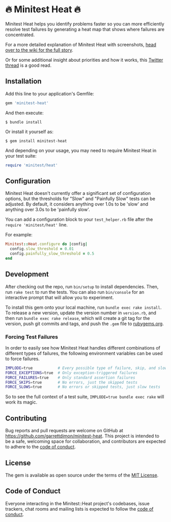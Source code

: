 # 🔥 Minitest Heat 🔥
Minitest Heat helps you identify problems faster so you can more efficiently resolve test failures by generating a heat map that shows where failures are concentrated.

For a more detailed explanation of Minitest Heat with screenshots, [head over to the wiki for the full story](https://github.com/garrettdimon/minitest-heat/wiki).

Or for some additional insight about priorities and how it works, this [Twitter thread](https://twitter.com/garrettdimon/status/1432703746526560266) is a good read.

## Installation
Add this line to your application's Gemfile:

```ruby
gem 'minitest-heat'
```

And then execute:

    $ bundle install

Or install it yourself as:

    $ gem install minitest-heat

And depending on your usage, you may need to require Minitest Heat in your test suite:

```ruby
require 'minitest/heat'
```

## Configuration
Minitest Heat doesn't currently offer a significant set of configuration options, but the thresholds for "Slow" and "Painfully Slow" tests can be adjusted. By default, it considers anything over 1.0s to be 'slow' and anything over 3.0s to be 'painfully slow'.

You can add a configuration block to your `test_helper.rb` file after the `require 'minitest/heat'` line.

For example:

```ruby
Minitest::Heat.configure do |config|
  config.slow_threshold = 0.01
  config.painfully_slow_threshold = 0.5
end
```

## Development
After checking out the repo, run `bin/setup` to install dependencies. Then, run `rake test` to run the tests. You can also run `bin/console` for an interactive prompt that will allow you to experiment.

To install this gem onto your local machine, run `bundle exec rake install`. To release a new version, update the version number in `version.rb`, and then run `bundle exec rake release`, which will create a git tag for the version, push git commits and tags, and push the `.gem` file to [rubygems.org](https://rubygems.org).

### Forcing Test Failures
In order to easily see how Minitest Heat handles different combinations of different types of failures, the following environment variables can be used to force failures.

```bash
IMPLODE=true           # Every possible type of failure, skip, and slow is generated
FORCE_EXCEPTIONS=true  # Only exception-triggered failures
FORCE_FAILURES=true    # Only standard assertion failures
FORCE_SKIPS=true       # No errors, just the skipped tests
FORCE_SLOWS=true       # No errors or skipped tests, just slow tests
```

So to see the full context of a test suite, `IMPLODE=true bundle exec rake` will work its magic.

## Contributing
Bug reports and pull requests are welcome on GitHub at https://github.com/garrettdimon/minitest-heat. This project is intended to be a safe, welcoming space for collaboration, and contributors are expected to adhere to the [code of conduct](https://github.com/[USERNAME]/minitest-heat/blob/master/CODE_OF_CONDUCT.md).

## License

The gem is available as open source under the terms of the [MIT License](https://opensource.org/licenses/MIT).

## Code of Conduct
Everyone interacting in the Minitest::Heat project's codebases, issue trackers, chat rooms and mailing lists is expected to follow the [code of conduct](https://github.com/[USERNAME]/minitest-heat/blob/master/CODE_OF_CONDUCT.md).

